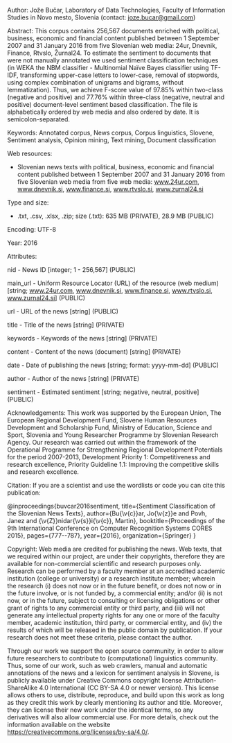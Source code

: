 Author: Jože Bučar, Laboratory of Data Technologies, Faculty of Information Studies in Novo mesto, Slovenia (contact: joze.bucar@gmail.com)

Abstract:
This corpus contains 256,567 documents enriched with political, business, economic and financial content published between 1 September 2007 and 31 January 2016 from five Slovenian web media: 24ur, Dnevnik, Finance, Rtvslo, Žurnal24. To estimate the sentiment to documents that were not manually annotated we used sentiment classification techniques (in WEKA the NBM classifier - Multinomial Naïve Bayes classifier using TF-IDF, transforming upper-case letters to lower-case, removal of stopwords, using complex combination of unigrams and bigrams, without lemmatization). Thus, we achieve F-score value of 97.85% within two-class (negative and positive) and 77.76% within three-class (negative, neutral and positive) document-level sentiment based classification. The file is alphabetically ordered by web media and also ordered by date. It is semicolon-separated.

Keywords:
Annotated corpus, News corpus, Corpus linguistics, Slovene, Sentiment analysis, Opinion mining, Text mining, Document classification

Web resources:
- Slovenian news texts with political, business, economic and financial content published between 1 September 2007 and 31 January 2016 from five Slovenian web media from five web media: www.24ur.com, www.dnevnik.si, www.finance.si, www.rtvslo.si, www.zurnal24.si

Type and size:
- .txt, .csv, .xlsx, .zip; size (.txt): 635 MB (PRIVATE), 28.9 MB (PUBLIC)

Encoding: UTF-8

Year: 2016

Attributes:

nid - News ID [integer; 1 - 256,567] (PUBLIC)

main_url - Uniform Resource Locator (URL) of the resource (web medium) [string; www.24ur.com, www.dnevnik.si, www.finance.si, www.rtvslo.si, www.zurnal24.si] (PUBLIC)

url - URL of the news [string] (PUBLIC)

title - Title of the news [string] (PRIVATE)

keywords - Keywords of the news [string] (PRIVATE)

content - Content of the news (document) [string] (PRIVATE)

date - Date of publishing the news [string; format: yyyy-mm-dd] (PUBLIC)

author - Author of the news [string] (PRIVATE)

sentiment - Estimated sentiment [string; negative, neutral, positive] (PUBLIC)

Acknowledgements:
This work was supported by the European Union, The European Regional Development Fund, Slovene Human Resources Development and Scholarship Fund, Ministry of Education, Science and Sport, Slovenia and Young Researcher Programme by Slovenian Research Agency. Our research was carried out within the framework of the Operational Programme for Strengthening Regional Development Potentials for the period 2007-2013, Development Priority 1: Competitiveness and research excellence, Priority Guideline 1.1: Improving the competitive skills and research excellence.

Citation:
If you are a scientist and use the wordlists or code you can cite this publication:

@inproceedings{buvcar2016sentiment,
  title={Sentiment Classification of the Slovenian News Texts},
  author={Bu{\v{c}}ar, Jo{\v{z}}e and Povh, Janez and {\v{Z}}nidar{\v{s}}i{\v{c}}, Martin},
  booktitle={Proceedings of the 9th International Conference on Computer Recognition Systems CORES 2015},
  pages={777--787},
  year={2016},
  organization={Springer}
}

Copyright:
Web media are credited for publishing the news. Web texts, that we required within our project, are under their copyrights, therefore they are available for non-commercial scientific and research purposes only. Research can be performed by a faculty member at an accredited academic institution (college or university) or a research institute member; wherein the research (i) does not now or in the future benefit, or does not now or in the future involve, or is not funded by, a commercial entity; and/or (ii) is not now, or in the future, subject to consulting or licensing obligations or other grant of rights to any commercial entity or third party, and (iii) will not generate any intellectual property rights for any one or more of the faculty member, academic institution, third party, or commercial entity, and (iv) the results of which will be released in the public domain by publication. If your research does not meet these criteria, please contact the author.

Through our work we support the open source community, in order to allow future researchers to contribute to (computational) linguistics community. Thus, some of our work, such as web crawlers, manual and automatic annotations of the news and a lexicon for sentiment analysis in Slovene, is publicly available under Creative Commons copyright license Attribution-ShareAlike 4.0 International (CC BY-SA 4.0 or newer version). This license allows others to use, distribute, reproduce, and build upon this work as long as they credit this work by clearly mentioning its author and title. Moreover, they can license their new work under the identical terms, so any derivatives will also allow commercial use. For more details, check out the information available on the website https://creativecommons.org/licenses/by-sa/4.0/.
